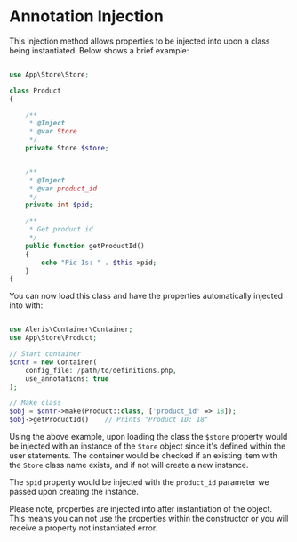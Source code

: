 
# Annotation Injection

This injection method allows properties to be injected into upon a class being instantiated.  Below shows a brief example:

~~~php

use App\Store\Store;

class Product
{

    /**
     * @Inject
     * @var Store
     */
    private Store $store;


    /**
     * @Inject
     * @var product_id
     */
    private int $pid;

    /**
     * Get product id
     */
    public function getProductId()
    {
        echo "Pid Is: " . $this->pid;
    }
{
~~~

You can now load this class and have the properties automatically injected into with:

~~~php

use Aleris\Container\Container;
use App\Store\Product;

// Start container
$cntr = new Container(
    config_file: /path/to/definitions.php, 
    use_annotations: true
);

// Make class
$obj = $cntr->make(Product::class, ['product_id' => 18]);
$obj->getProductId()    // Prints "Product ID: 18"
~~~

Using the above example, upon loading the class the `$store` property would be injected with an instance of the `Store` object since it's defined within the user statements.  The container would be checked if an existing item with the `Store` class name exists, and if not will create a new instance.

The `$pid` property would be injected with the `product_id` parameter we passed upon creating the instance.

Please note, properties are injected into after instantiation of the object.  This means you can not use the properties within the constructor or you will receive a property not instantiated error.


